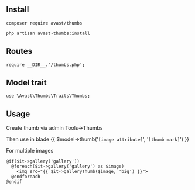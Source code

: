 ## Install

`composer require avast/thumbs`

`php artisan avast-thumbs:install`

## Routes
`require __DIR__.'/thumbs.php';`

## Model trait
`use \Avast\Thumbs\Traits\Thumbs;`

## Usage

Create thumb via admin Tools->Thumbs

Then use in blade {{ $model->thumb('`[image attribute]`', '`[thumb mark]`') }}

For multiple images
```blade
@if($it->gallery('gallery'))
  @foreach($it->gallery('gallery') as $image)
    <img src="{{ $it->galleryThumb($image, 'big') }}">
  @endforeach
@endif
```
